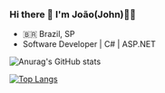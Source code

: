 ### Hi there 👋 I'm João(John)👨‍💻

- 🇧🇷 Brazil, SP
- Software Developer | C# | ASP.NET

![Anurag's GitHub stats](https://github-readme-stats.vercel.app/api?username=johnjoker13&count_private=true&show_icons=true&theme=algolia)

[![Top Langs](https://github-readme-stats.vercel.app/api/top-langs/?username=johnjoker13&layout=compact&theme=algolia)](https://github.com/anuraghazra/github-readme-stats)
